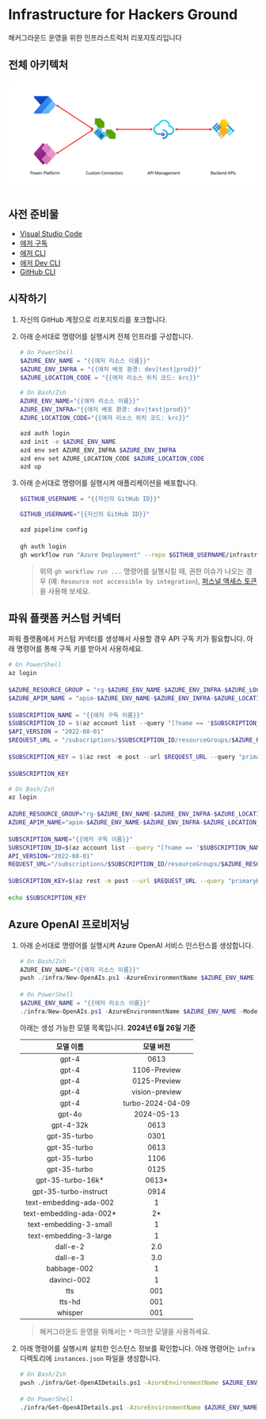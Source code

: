 # Infrastructure for Hackers Ground

해커그라운드 운영을 위한 인프라스트럭처 리포지토리입니다

## 전체 아키텍처

![전체 아키텍처](./assets/architecture.png)

## 사전 준비물

- [Visual Studio Code](https://code.visualstudio.com/?WT.mc_id=dotnet-91712-juyoo)
- [애저 구독](https://azure.microsoft.com/ko-kr/free/?WT.mc_id=dotnet-91712-juyoo)
- [애저 CLI](https://learn.microsoft.com/ko-kr/cli/azure/what-is-azure-cli?WT.mc_id=dotnet-91712-juyoo)
- [애저 Dev CLI](https://learn.microsoft.com/ko-kr/azure/developer/azure-developer-cli/overview?WT.mc_id=dotnet-91712-juyoo)
- [GitHub CLI](https://docs.github.com/ko/github-cli/github-cli/about-github-cli)

## 시작하기

1. 자신의 GitHub 계정으로 리포지토리를 포크합니다.
1. 아래 순서대로 명령어를 실행시켜 전체 인프라를 구성합니다.

    ```powershell
    # On PowerShell
    $AZURE_ENV_NAME = "{{애저 리소스 이름}}"
    $AZURE_ENV_INFRA = "{{애저 배포 환경: dev|test|prod}}"
    $AZURE_LOCATION_CODE = "{{애저 리소스 위치 코드: krc}}"
    ```

    ```bash
    # On Bash/Zsh
    AZURE_ENV_NAME="{{애저 리소스 이름}}"
    AZURE_ENV_INFRA="{{애저 배포 환경: dev|test|prod}}"
    AZURE_LOCATION_CODE="{{애저 리소스 위치 코드: krc}}"
    ```

    ```bash
    azd auth login
    azd init -e $AZURE_ENV_NAME
    azd env set AZURE_ENV_INFRA $AZURE_ENV_INFRA
    azd env set AZURE_LOCATION_CODE $AZURE_LOCATION_CODE
    azd up
    ```

1. 아래 순서대로 명령어를 실행시켜 애플리케이션을 배포합니다.

    ```powershell
    $GITHUB_USERNAME = "{{자신의 GitHub ID}}"
    ```

    ```bash
    GITHUB_USERNAME="{{자신의 GitHub ID}}"
    ```

    ```bash
    azd pipeline config

    gh auth login
    gh workflow run "Azure Deployment" --repo $GITHUB_USERNAME/infrastructure
    ```

    > 위의 `gh workflow run ...` 명령어를 실행시킬 때, 권한 이슈가 나오는 경우 (예: `Resource not accessible by integration`), [퍼스널 액세스 토큰](https://docs.github.com/ko/authentication/keeping-your-account-and-data-secure/managing-your-personal-access-tokens)을 사용해 보세요.

## 파워 플랫폼 커스텀 커넥터

파워 플랫폼에서 커스텀 커넥터를 생성해서 사용할 경우 API 구독 키가 필요합니다. 아래 명령어를 통해 구독 키를 받아서 사용하세요.

```powershell
# On PowerShell
az login

$AZURE_RESOURCE_GROUP = "rg-$AZURE_ENV_NAME-$AZURE_ENV_INFRA-$AZURE_LOCATION_CODE"
$AZURE_APIM_NAME = "apim-$AZURE_ENV_NAME-$AZURE_ENV_INFRA-$AZURE_LOCATION_CODE"

$SUBSCRIPTION_NAME = "{{애저 구독 이름}}"
$SUBSCRIPTION_ID = $(az account list --query "[?name == '$SUBSCRIPTION_NAME'].id" -o tsv)
$API_VERSION = "2022-08-01"
$REQUEST_URL = "/subscriptions/$SUBSCRIPTION_ID/resourceGroups/$AZURE_RESOURCE_GROUP/providers/Microsoft.ApiManagement/service/$AZURE_APIM_NAME/subscriptions/default/listSecrets?api-version=$API_VERSION"

$SUBSCRIPTION_KEY = $(az rest -m post --url $REQUEST_URL --query "primaryKey" -o tsv)

$SUBSCRIPTION_KEY
```

```bash
# On Bash/Zsh
az login

AZURE_RESOURCE_GROUP="rg-$AZURE_ENV_NAME-$AZURE_ENV_INFRA-$AZURE_LOCATION_CODE"
AZURE_APIM_NAME="apim-$AZURE_ENV_NAME-$AZURE_ENV_INFRA-$AZURE_LOCATION_CODE"

SUBSCRIPTION_NAME="{{애저 구독 이름}}"
SUBSCRIPTION_ID=$(az account list --query "[?name == '$SUBSCRIPTION_NAME'].id" -o tsv)
API_VERSION="2022-08-01"
REQUEST_URL="/subscriptions/$SUBSCRIPTION_ID/resourceGroups/$AZURE_RESOURCE_GROUP/providers/Microsoft.ApiManagement/service/$AZURE_APIM_NAME/subscriptions/default/listSecrets?api-version=$API_VERSION"

SUBSCRIPTION_KEY=$(az rest -m post --url $REQUEST_URL --query "primaryKey" -o tsv)

echo $SUBSCRIPTION_KEY
```

## Azure OpenAI 프로비저닝

1. 아래 순서대로 명령어를 실행시켜 Azure OpenAI 서비스 인스턴스를 생성합니다.

    ```powershell
    # On Bash/Zsh
    AZURE_ENV_NAME="{{애저 리소스 이름}}"
    pwsh ./infra/New-OpenAIs.ps1 -AzureEnvironmentName $AZURE_ENV_NAME -ModelName {{모델 이름}} -ModelVersion {{모델 버전}}

    # On PowerShell
    $AZURE_ENV_NAME = "{{애저 리소스 이름}}"
    ./infra/New-OpenAIs.ps1 -AzureEnvironmentName $AZURE_ENV_NAME -ModelName {{모델 이름}} -ModelVersion {{모델 버전}}
    ```

   아래는 생성 가능한 모델 목록입니다. **2024년 6월 26일 기준**

   | 모델 이름               | 모델 버전         |
   |:-----------------------:|:-----------------:|
   | gpt-4                   | 0613              |
   | gpt-4                   | 1106-Preview      |
   | gpt-4                   | 0125-Preview      |
   | gpt-4                   | vision-preview    |
   | gpt-4                   | turbo-2024-04-09  |
   | gpt-4o                  | 2024-05-13        |
   | gpt-4-32k               | 0613              |
   | gpt-35-turbo            | 0301              |
   | gpt-35-turbo            | 0613              |
   | gpt-35-turbo            | 1106              |
   | gpt-35-turbo            | 0125              |
   | gpt-35-turbo-16k*       | 0613*             |
   | gpt-35-turbo-instruct   | 0914              |
   | text-embedding-ada-002  | 1                 |
   | text-embedding-ada-002* | 2*                |
   | text-embedding-3-small  | 1                 |
   | text-embedding-3-large  | 1                 |
   | dall-e-2                | 2.0               |
   | dall-e-3                | 3.0               |
   | babbage-002             | 1                 |
   | davinci-002             | 1                 |
   | tts                     | 001               |
   | tts-hd                  | 001               |
   | whisper                 | 001               |

   > 해커그라운드 운영을 위해서는 `*` 마크한 모델을 사용하세요.

1. 아래 명령어를 실행시켜 설치한 인스턴스 정보를 확인합니다. 아래 명령어는 `infra` 디렉토리에 `instances.json` 파일을 생성합니다.

    ```bash
    # On Bash/Zsh
    pwsh ./infra/Get-OpenAIDetails.ps1 -AzureEnvironmentName $AZURE_ENV_NAME
    
    # On PowerShell
    ./infra/Get-OpenAIDetails.ps1 -AzureEnvironmentName $AZURE_ENV_NAME
    ```

